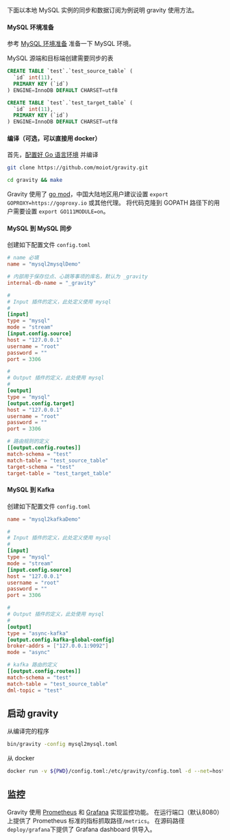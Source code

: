 下面以本地 MySQL 实例的同步和数据订阅为例说明 gravity 使用方法。

#### MySQL 环境准备

参考 [MySQL 环境准备](https://github.com/moiot/gravity/blob/master/docs/2.0/03-inputs.md#mysql-%E7%8E%AF%E5%A2%83%E7%9A%84%E5%87%86%E5%A4%87) 准备一下 MySQL 环境。

MySQL 源端和目标端创建需要同步的表

```sql
CREATE TABLE `test`.`test_source_table` (
  `id` int(11),
  PRIMARY KEY (`id`)
) ENGINE=InnoDB DEFAULT CHARSET=utf8

CREATE TABLE `test`.`test_target_table` (
  `id` int(11),
  PRIMARY KEY (`id`)
) ENGINE=InnoDB DEFAULT CHARSET=utf8
```


#### 编译（可选，可以直接用 docker）

首先，[配置好 Go 语言环境](https://golang.org/doc/install) 并编译


```bash
git clone https://github.com/moiot/gravity.git

cd gravity && make
```

Gravity 使用了 [go mod](https://github.com/golang/go/wiki/Modules)，中国大陆地区用户建议设置 `export GOPROXY=https://goproxy.io` 或其他代理。
将代码克隆到 GOPATH 路径下的用户需要设置 `export GO111MODULE=on`。

#### MySQL 到 MySQL 同步

创建如下配置文件 `config.toml`

```toml
# name 必填
name = "mysql2mysqlDemo"

# 内部用于保存位点、心跳等事项的库名，默认为 _gravity
internal-db-name = "_gravity"

#
# Input 插件的定义，此处定义使用 mysql
#
[input]
type = "mysql"
mode = "stream"
[input.config.source]
host = "127.0.0.1"
username = "root"
password = ""
port = 3306

#
# Output 插件的定义，此处使用 mysql
#
[output]
type = "mysql"
[output.config.target]
host = "127.0.0.1"
username = "root"
password = ""
port = 3306

# 路由规则的定义
[[output.config.routes]]
match-schema = "test"
match-table = "test_source_table"
target-schema = "test"
target-table = "test_target_table"
```

#### MySQL 到 Kafka

创建如下配置文件 `config.toml`

```toml
name = "mysql2kafkaDemo"

#
# Input 插件的定义，此处定义使用 mysql
#
[input]
type = "mysql"
mode = "stream"
[input.config.source]
host = "127.0.0.1"
username = "root"
password = ""
port = 3306

#
# Output 插件的定义，此处使用 mysql
#
[output]
type = "async-kafka"
[output.config.kafka-global-config]
broker-addrs = ["127.0.0.1:9092"]
mode = "async"

# kafka 路由的定义
[[output.config.routes]]
match-schema = "test"
match-table = "test_source_table"
dml-topic = "test"
```

## 启动 gravity
从编译完的程序
```bash
bin/gravity -config mysql2mysql.toml
```
从 docker
```bash
docker run -v ${PWD}/config.toml:/etc/gravity/config.toml -d --net=host moiot/gravity:latest
```

## 监控
Gravity 使用 [Prometheus](https://prometheus.io) 和 [Grafana](https://grafana.com/) 实现监控功能。
在运行端口（默认8080）上提供了 Prometheus 标准的指标抓取路径`/metrics`。
在源码路径`deploy/grafana`下提供了 Grafana dashboard 供导入。 